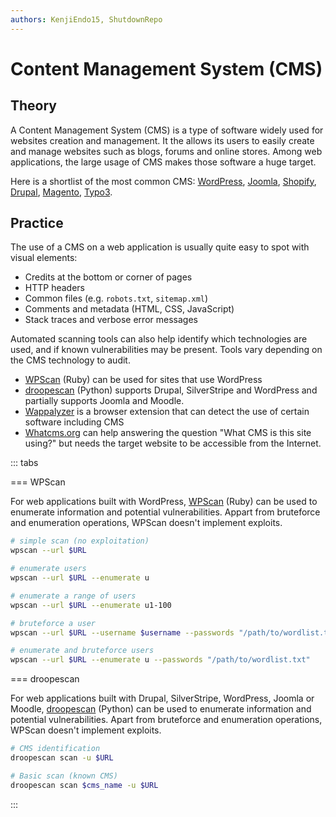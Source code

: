 ```yaml
---
authors: KenjiEndo15, ShutdownRepo
---
```


# Content Management System (CMS)

## Theory

A Content Management System (CMS) is a type of software widely used for websites creation and management. It the allows its users to easily create and manage websites such as blogs, forums and online stores. Among web applications, the large usage of CMS makes those software a huge target.

Here is a shortlist of the most common CMS: [WordPress](https://wordpress.com/), [Joomla](https://www.joomla.org/), [Shopify](https://www.shopify.com/), [Drupal](https://www.drupal.org/), [Magento](https://magento.com/), [Typo3](https://typo3.org/).

## Practice

The use of a CMS on a web application is usually quite easy to spot with visual elements:

* Credits at the bottom or corner of pages
* HTTP headers
* Common files (e.g. `robots.txt`, `sitemap.xml`)
* Comments and metadata (HTML, CSS, JavaScript)
* Stack traces and verbose error messages

Automated scanning tools can also help identify which technologies are used, and if known vulnerabilities may be present. Tools vary depending on the CMS technology to audit.

* [WPScan](https://github.com/wpscanteam/wpscan) (Ruby) can be used for sites that use WordPress
* [droopescan](https://github.com/SamJoan/droopescan) (Python) supports Drupal, SilverStripe and WordPress and partially supports Joomla and Moodle.
* [Wappalyzer](https://www.wappalyzer.com/) is a browser extension that can detect the use of certain software including CMS
* [Whatcms.org](https://whatcms.org/) can help answering the question "What CMS is this site using?" but needs the target website to be accessible from the Internet.

::: tabs

=== WPScan

For web applications built with WordPress, [WPScan](https://github.com/wpscanteam/wpscan) (Ruby) can be used to enumerate information and potential vulnerabilities. Appart from bruteforce and enumeration operations, WPScan doesn't implement exploits.

```bash
# simple scan (no exploitation)
wpscan --url $URL

# enumerate users
wpscan --url $URL --enumerate u

# enumerate a range of users
wpscan --url $URL --enumerate u1-100

# bruteforce a user
wpscan --url $URL --username $username --passwords "/path/to/wordlist.txt"

# enumerate and bruteforce users
wpscan --url $URL --enumerate u --passwords "/path/to/wordlist.txt"
```


=== droopescan

For web applications built with Drupal, SilverStripe, WordPress, Joomla or Moodle, [droopescan](https://github.com/SamJoan/droopescan) (Python) can be used to enumerate information and potential vulnerabilities. Apart from bruteforce and enumeration operations, WPScan doesn't implement exploits.

```bash
# CMS identification
droopescan scan -u $URL

# Basic scan (known CMS)
droopescan scan $cms_name -u $URL
```

:::

